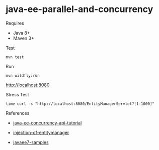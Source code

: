 # java-ee-parallel-and-concurrency


Requires

* Java 8+
* Maven 3+

Test 

```
mvn test
```

Run

```
mvn wildfly:run
```

[http://localhost:8080](http://localhost:8080)



Stress Test

```
time curl -s "http://localhost:8080/EntityManagerServlet?[1-1000]"
```



References

* [java-ee-concurrency-api-tutorial](https://www.javacodegeeks.com/2014/07/java-ee-concurrency-api-tutorial.html)

* [injection-of-entitymanager](http://tomee.apache.org/examples-trunk/injection-of-entitymanager/README.html)

* [javaee7-samples](github.com/javaee-samples/javaee7-samples)